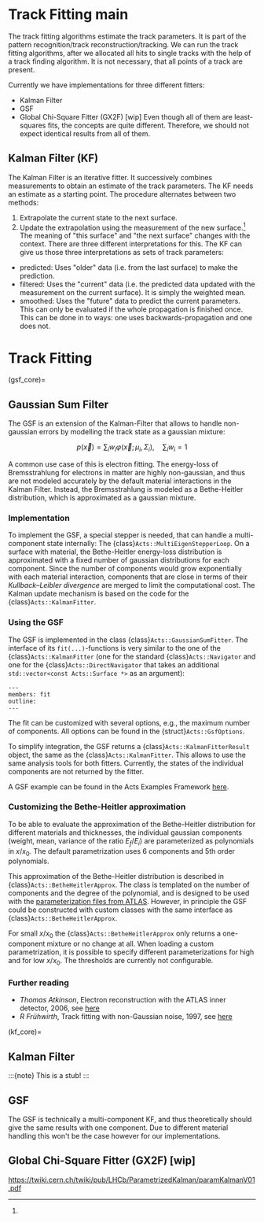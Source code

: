 # Track Fitting main

The track fitting algorithms estimate the track parameters.
It is part of the pattern recognition/track  reconstruction/tracking.
We can run the track fitting algorithms, after we allocated all hits to single tracks with the help of a track finding algorithm.
It is not necessary, that all points of a track are present.

Currently we have implementations for three different fitters:
* Kalman Filter
* GSF
* Global Chi-Square Fitter (GX2F) [wip]
Even though all of them are least-squares fits, the concepts are quite different.
Therefore, we should not expect identical results from all of them.


## Kalman Filter (KF)

The Kalman Filter is an iterative fitter.
It successively combines measurements to obtain an estimate of the track parameters.
The KF needs an estimate as a starting point. The procedure alternates between two methods:
1. Extrapolate the current state to the next surface.
2. Update the extrapolation using the measurement of the new surface.[^billoir]
The meaning of "this surface" and "the next surface" changes with the context.
There are three different interpretations for this.
The KF can give us those three interpretations as sets of track parameters:
* predicted: Uses "older" data (i.e. from the last surface) to make the prediction.
* filtered: Uses the "current" data (i.e. the predicted data updated with the measurement on the current surface). It is simply the weighted mean.
* smoothed: Uses the "future" data to predict the current parameters. This can only be evaluated if the whole propagation is finished once. This can be done in to ways: one uses backwards-propagation and one does not.

# Track Fitting

(gsf_core)=
## Gaussian Sum Filter

The GSF is an extension of the Kalman-Filter that allows to handle non-gaussian errors by modelling the track state as a gaussian mixture:

$$
p(\vec{x}) = \sum_i w_i \varphi(\vec{x}; \mu_i, \Sigma_i), \quad \sum_i w_i = 1
$$

A common use case of this is electron fitting. The energy-loss of Bremsstrahlung for electrons in matter are highly non-gaussian, and thus are not modeled accurately by the default material interactions in the Kalman Filter. Instead, the Bremsstrahlung is modeled as a Bethe-Heitler distribution, which is approximated as a gaussian mixture.

### Implementation

To implement the GSF, a special stepper is needed, that can handle a multi-component state internally: The {class}`Acts::MultiEigenStepperLoop`. On a surface with material, the Bethe-Heitler energy-loss distribution is approximated with a fixed number of gaussian distributions for each component. Since the number of components would grow exponentially with each material interaction, components that are close in terms of their *Kullback–Leibler divergence* are merged to limit the computational cost. The Kalman update mechanism is based on the code for the {class}`Acts::KalmanFitter`.

### Using the GSF

The GSF is implemented in the class {class}`Acts::GaussianSumFitter`. The interface of its `fit(...)`-functions is very similar to the one of the {class}`Acts::KalmanFitter` (one for the standard {class}`Acts::Navigator` and one for the {class}`Acts::DirectNavigator` that takes an additional `std::vector<const Acts::Surface *>` as an argument):

```{doxygenstruct} Acts::GaussianSumFitter
---
members: fit 
outline:
---
```

The fit can be customized with several options, e.g., the maximum number of components. All options can be found in the {struct}`Acts::GsfOptions`.

To simplify integration, the GSF returns a {class}`Acts::KalmanFitterResult` object, the same as the {class}`Acts::KalmanFitter`. This allows to use the same analysis tools for both fitters. Currently, the states of the individual components are not returned by the fitter.

A GSF example can be found in the Acts Examples Framework [here](https://github.com/acts-project/acts/blob/main/Examples/Scripts/Python/truth_tracking_gsf.py).

### Customizing the Bethe-Heitler approximation

To be able to evaluate the approximation of the Bethe-Heitler distribution for different materials and thicknesses, the individual gaussian components (weight, mean, variance of the ratio $E_f/E_i$) are parameterized as polynomials in $x/x_0$. The default parametrization uses 6 components and 5th order polynomials.

This approximation of the Bethe-Heitler distribution is described in {class}`Acts::BetheHeitlerApprox`. The class is templated on the number of components and the degree of the polynomial, and is designed to be used with the [parameterization files from ATLAS](https://gitlab.cern.ch/atlas/athena/-/tree/master/Tracking/TrkFitter/TrkGaussianSumFilter/Data). However, in principle the GSF could be constructed with custom classes with the same interface as {class}`Acts::BetheHeitlerApprox`.

For small $x/x_0$ the {class}`Acts::BetheHeitlerApprox` only returns a one-component mixture or no change at all. When loading a custom parametrization, it is possible to specify different parameterizations for high and for low $x/x_0$. The thresholds are currently not configurable.

### Further reading
* *Thomas Atkinson*, Electron reconstruction with the ATLAS inner detector, 2006, see [here](https://cds.cern.ch/record/1448253)
* *R Frühwirth*, Track fitting with non-Gaussian noise, 1997, see [here](https://doi.org/10.1016/S0010-4655(96)00155-5)

(kf_core)=
## Kalman Filter

:::{note}
This is a stub!
:::

## GSF
The GSF is technically a multi-component KF, and thus theoretically should give the same results with one component.
Due to different material handling this won't be the case however for our implementations.


## Global Chi-Square Fitter (GX2F) [wip]









[^billoir]: 
https://twiki.cern.ch/twiki/pub/LHCb/ParametrizedKalman/paramKalmanV01.pdf

